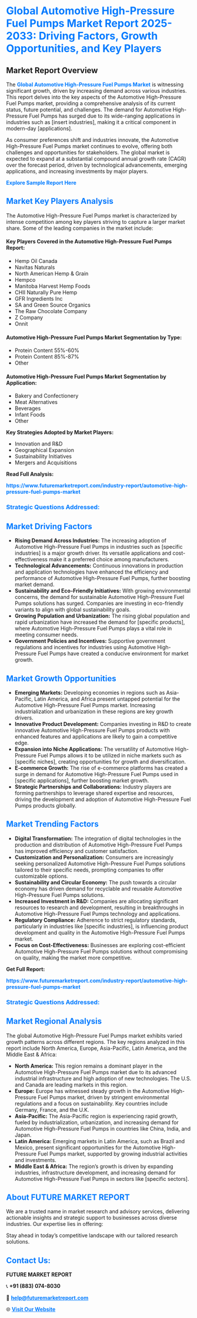 <h1 style="color: #007BFF;">Global Automotive High-Pressure Fuel Pumps Market Report 2025-2033: Driving Factors, Growth Opportunities, and Key Players</h1>

<section id="overview">
<h2>Market Report Overview</h2>
<p>The <a href="https://www.futuremarketreport.com/industry-report/automotive-high-pressure-fuel-pumps-market" style="color: #007BFF; text-decoration: none;"><strong>Global Automotive High-Pressure Fuel Pumps Market</strong></a> is witnessing significant growth, driven by increasing demand across various industries. This report delves into the key aspects of the Automotive High-Pressure Fuel Pumps market, providing a comprehensive analysis of its current status, future potential, and challenges. The demand for Automotive High-Pressure Fuel Pumps has surged due to its wide-ranging applications in industries such as [insert industries], making it a critical component in modern-day [applications].</p>
<p>As consumer preferences shift and industries innovate, the Automotive High-Pressure Fuel Pumps market continues to evolve, offering both challenges and opportunities for stakeholders. The global market is expected to expand at a substantial compound annual growth rate (CAGR) over the forecast period, driven by technological advancements, emerging applications, and increasing investments by major players.</p>
</section>

<section id="overview">
<p><a href="https://www.futuremarketreport.com/request-sample/reportId=32634" style="color: #007BFF; text-decoration: none;"><strong>Explore Sample Report Here</strong></a></p>
</section>

<section id="key-players">
<h2 style="color: #007BFF;">Market Key Players Analysis</h2>
<p>The Automotive High-Pressure Fuel Pumps market is characterized by intense competition among key players striving to capture a larger market share. Some of the leading companies in the market include:</p>
<h4>Key Players Covered in the Automotive High-Pressure Fuel Pumps Report:</h4>
<ul><li>Hemp Oil Canada</li><li>Navitas Naturals</li><li>North American Hemp &amp; Grain</li><li>Hempco</li><li>Manitoba Harvest Hemp Foods</li><li>CHII Naturally Pure Hemp</li><li>GFR Ingredients Inc</li><li>SA and Green Source Organics</li><li>The Raw Chocolate Company</li><li>Z Company</li><li>Onnit</li></ul>
<h4>Automotive High-Pressure Fuel Pumps Market Segmentation by Type:</h4>
<ul><li>Protein Content 55%-60%</li><li>Protein Content 85%-87%</li><li>Other</li></ul>

<h4>Automotive High-Pressure Fuel Pumps Market Segmentation by Application:</h4>
<ul><li>Bakery and Confectionery</li><li>Meat Alternatives</li><li>Beverages</li><li>Infant Foods</li><li>Other</li></ul>
<p><strong>Key Strategies Adopted by Market Players:</strong></p>
<ul>
<li>Innovation and R&D</li>
<li>Geographical Expansion</li>
<li>Sustainability Initiatives</li>
<li>Mergers and Acquisitions</li>
</ul>
</section>

<section>
<p><strong>Read Full Analysis: </strong></p><a href="https://www.futuremarketreport.com/industry-report/automotive-high-pressure-fuel-pumps-market" style="color: #007BFF; text-decoration: none;"><strong>https://www.futuremarketreport.com/industry-report/automotive-high-pressure-fuel-pumps-market</strong></a>
<h3 style="color: #007BFF;">Strategic Questions Addressed:</h3>
</section>

<section id="driving-factors">
<h2 style="color: #007BFF;">Market Driving Factors</h2>
<ul>
<li><strong>Rising Demand Across Industries:</strong> The increasing adoption of Automotive High-Pressure Fuel Pumps in industries such as [specific industries] is a major growth driver. Its versatile applications and cost-effectiveness make it a preferred choice among manufacturers.</li>
<li><strong>Technological Advancements:</strong> Continuous innovations in production and application technologies have enhanced the efficiency and performance of Automotive High-Pressure Fuel Pumps, further boosting market demand.</li>
<li><strong>Sustainability and Eco-Friendly Initiatives:</strong> With growing environmental concerns, the demand for sustainable Automotive High-Pressure Fuel Pumps solutions has surged. Companies are investing in eco-friendly variants to align with global sustainability goals.</li>
<li><strong>Growing Population and Urbanization:</strong> The rising global population and rapid urbanization have increased the demand for [specific products], where Automotive High-Pressure Fuel Pumps plays a vital role in meeting consumer needs.</li>
<li><strong>Government Policies and Incentives:</strong> Supportive government regulations and incentives for industries using Automotive High-Pressure Fuel Pumps have created a conducive environment for market growth.</li>
</ul>
</section>

<section id="growth-opportunities">
<h2 style="color: #007BFF;">Market Growth Opportunities</h2>
<ul>
<li><strong>Emerging Markets:</strong> Developing economies in regions such as Asia-Pacific, Latin America, and Africa present untapped potential for the Automotive High-Pressure Fuel Pumps market. Increasing industrialization and urbanization in these regions are key growth drivers.</li>
<li><strong>Innovative Product Development:</strong> Companies investing in R&D to create innovative Automotive High-Pressure Fuel Pumps products with enhanced features and applications are likely to gain a competitive edge.</li>
<li><strong>Expansion into Niche Applications:</strong> The versatility of Automotive High-Pressure Fuel Pumps allows it to be utilized in niche markets such as [specific niches], creating opportunities for growth and diversification.</li>
<li><strong>E-commerce Growth:</strong> The rise of e-commerce platforms has created a surge in demand for Automotive High-Pressure Fuel Pumps used in [specific applications], further boosting market growth.</li>
<li><strong>Strategic Partnerships and Collaborations:</strong> Industry players are forming partnerships to leverage shared expertise and resources, driving the development and adoption of Automotive High-Pressure Fuel Pumps products globally.</li>
</ul>
</section>

<section id="trending-factors">
<h2 style="color: #007BFF;">Market Trending Factors</h2>
<ul>
<li><strong>Digital Transformation:</strong> The integration of digital technologies in the production and distribution of Automotive High-Pressure Fuel Pumps has improved efficiency and customer satisfaction.</li>
<li><strong>Customization and Personalization:</strong> Consumers are increasingly seeking personalized Automotive High-Pressure Fuel Pumps solutions tailored to their specific needs, prompting companies to offer customizable options.</li>
<li><strong>Sustainability and Circular Economy:</strong> The push towards a circular economy has driven demand for recyclable and reusable Automotive High-Pressure Fuel Pumps solutions.</li>
<li><strong>Increased Investment in R&D:</strong> Companies are allocating significant resources to research and development, resulting in breakthroughs in Automotive High-Pressure Fuel Pumps technology and applications.</li>
<li><strong>Regulatory Compliance:</strong> Adherence to strict regulatory standards, particularly in industries like [specific industries], is influencing product development and quality in the Automotive High-Pressure Fuel Pumps market.</li>
<li><strong>Focus on Cost-Effectiveness:</strong> Businesses are exploring cost-efficient Automotive High-Pressure Fuel Pumps solutions without compromising on quality, making the market more competitive.</li>
</ul>
</section>

<section>
<p><strong>Get Full Report: </strong></p><a href="https://www.futuremarketreport.com/industry-report/automotive-high-pressure-fuel-pumps-market" style="color: #007BFF; text-decoration: none;"><strong>https://www.futuremarketreport.com/industry-report/automotive-high-pressure-fuel-pumps-market</strong></a>
<h3 style="color: #007BFF;">Strategic Questions Addressed:</h3>
</section>


<section id="regional-analysis">
<h2 style="color: #007BFF;">Market Regional Analysis</h2>
<p>The global Automotive High-Pressure Fuel Pumps market exhibits varied growth patterns across different regions. The key regions analyzed in this report include North America, Europe, Asia-Pacific, Latin America, and the Middle East & Africa:</p>
<ul>
<li><strong>North America:</strong> This region remains a dominant player in the Automotive High-Pressure Fuel Pumps market due to its advanced industrial infrastructure and high adoption of new technologies. The U.S. and Canada are leading markets in this region.</li>
<li><strong>Europe:</strong> Europe has witnessed steady growth in the Automotive High-Pressure Fuel Pumps market, driven by stringent environmental regulations and a focus on sustainability. Key countries include Germany, France, and the U.K.</li>
<li><strong>Asia-Pacific:</strong> The Asia-Pacific region is experiencing rapid growth, fueled by industrialization, urbanization, and increasing demand for Automotive High-Pressure Fuel Pumps in countries like China, India, and Japan.</li>
<li><strong>Latin America:</strong> Emerging markets in Latin America, such as Brazil and Mexico, present significant opportunities for the Automotive High-Pressure Fuel Pumps market, supported by growing industrial activities and investments.</li>
<li><strong>Middle East & Africa:</strong> The region’s growth is driven by expanding industries, infrastructure development, and increasing demand for Automotive High-Pressure Fuel Pumps in sectors like [specific sectors].</li>
</ul>
</section>

<footer>
<h2 style="color: #007BFF;">About FUTURE MARKET REPORT</h2>
<p>We are a trusted name in market research and advisory services, delivering actionable insights and strategic support to businesses across diverse industries. Our expertise lies in offering:</p>

<p>Stay ahead in today’s competitive landscape with our tailored research solutions.</p>

<h2 style="color: #007BFF;">Contact Us:</h2>
<p><strong>FUTURE MARKET REPORT</strong></p>
<p>📞 <strong>+91 (883) 074-8030</strong></p>
<p>📧 <strong><a href="mailto:help@futuremarketreport.com" style="color: #007BFF;">help@futuremarketreport.com</a></strong></p>
<p>🌐 <strong><a href="https://www.futuremarketreport.com/" style="color: #007BFF;">Visit Our Website</a></strong></p>
</footer>